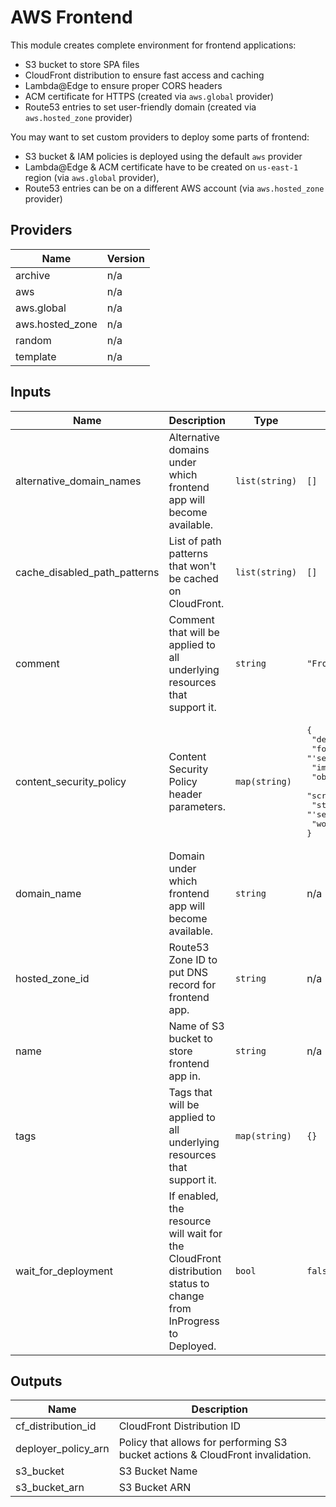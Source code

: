 # AWS Frontend

This module creates complete environment for frontend applications:
- S3 bucket to store SPA files
- CloudFront distribution to ensure fast access and caching
- Lambda@Edge to ensure proper CORS headers
- ACM certificate for HTTPS (created via `aws.global` provider)
- Route53 entries to set user-friendly domain (created via `aws.hosted_zone` provider)

You may want to set custom providers to deploy some parts of frontend:
- S3 bucket & IAM policies is deployed using the default `aws` provider
- Lambda@Edge & ACM certificate have to be created on `us-east-1` region (via `aws.global` provider),
- Route53 entries can be on a different AWS account (via `aws.hosted_zone` provider)

## Providers

| Name | Version |
|------|---------|
| archive | n/a |
| aws | n/a |
| aws.global | n/a |
| aws.hosted\_zone | n/a |
| random | n/a |
| template | n/a |

## Inputs

| Name | Description | Type | Default | Required |
|------|-------------|------|---------|:-----:|
| alternative\_domain\_names | Alternative domains under which frontend app will become available. | `list(string)` | `[]` | no |
| cache\_disabled\_path\_patterns | List of path patterns that won't be cached on CloudFront. | `list(string)` | `[]` | no |
| comment | Comment that will be applied to all underlying resources that support it. | `string` | `"Frontend application environment"` | no |
| content\_security\_policy | Content Security Policy header parameters. | `map(string)` | <pre>{<br>  "default-src": "'self' blob:",<br>  "font-src": "'self'",<br>  "img-src": "'self'",<br>  "object-src": "'none'",<br>  "script-src": "'self' 'unsafe-inline' 'unsafe-eval'",<br>  "style-src": "'self' 'unsafe-inline'",<br>  "worker-src": "blob:"<br>}</pre> | no |
| domain\_name | Domain under which frontend app will become available. | `string` | n/a | yes |
| hosted\_zone\_id | Route53 Zone ID to put DNS record for frontend app. | `string` | n/a | yes |
| name | Name of S3 bucket to store frontend app in. | `string` | n/a | yes |
| tags | Tags that will be applied to all underlying resources that support it. | `map(string)` | `{}` | no |
| wait\_for\_deployment | If enabled, the resource will wait for the CloudFront distribution status to change from InProgress to Deployed. | `bool` | `false` | no |

## Outputs

| Name | Description |
|------|-------------|
| cf\_distribution\_id | CloudFront Distribution ID |
| deployer\_policy\_arn | Policy that allows for performing S3 bucket actions & CloudFront invalidation. |
| s3\_bucket | S3 Bucket Name |
| s3\_bucket\_arn | S3 Bucket ARN |

